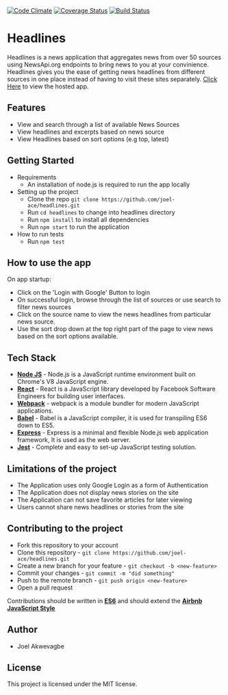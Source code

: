[![Code Climate](https://codeclimate.com/github/codeclimate/codeclimate/badges/gpa.svg)](https://github.com/joel-ace/headlines)
[![Coverage Status](https://coveralls.io/repos/github/joel-ace/headlines/badge.svg?branch=master)](https://coveralls.io/github/joel-ace/headlines?branch=master)
[![Build Status](https://travis-ci.org/joel-ace/headlines.svg?branch=master)](https://travis-ci.org/joel-ace/headlines)

Headlines
=========
Headlines is a news application that aggregates news from over 50 sources using NewsApi.org endpoints to bring news to you at your convinience. Headlines gives you the ease of getting news headlines from different sources in one place instead of having to visit these sites separately. [Click Here](http://joel-headlines.herokuapp.com) to view the hosted app.

Features
--------------
- View and search through a list of available News Sources
- View headlines and excerpts based on news source
- View Headlines based on sort options (e.g top, latest) 

Getting Started
--------------
- Requirements
  - An installation of node.js is required to run the app locally
- Setting up the project
  - Clone the repo `git clone https://github.com/joel-ace/headlines.git`
  - Run `cd headlines` to change into headlines directory
  - Run `npm install` to install all dependencies
  - Run `npm start` to run the application
- How to run tests
  - Run `npm test`

How to use the app
------------------
On app startup:
- Click on the 'Login with Google' Button to login 
- On successful login, browse through the list of sources or use search to filter news sources
- Click on the source name to view the news headlines from particular news source.
- Use the sort drop down at the top right part of the page to view news based on the sort options available.

Tech Stack
--------------
- **[Node JS](https://nodejs.org/en/)** - Node.js is a JavaScript runtime environment built on Chrome's V8 JavaScript engine.
- **[React](https://facebook.github.io/react/)** - React is a JavaScript library developed by Facebook Software Engineers for building user interfaces.
- **[Webpack](https://webpack.github.io/)** - webpack is a module bundler for modern JavaScript applications.
- **[Babel](https://babeljs.io/)** - Babel is a JavaScript compiler, it is used for transpiling ES6 down to ES5.
- **[Express](https://expressjs.com/)** - Express is a minimal and flexible Node.js web application framework, It is used as the web server.
- **[Jest](https://facebook.github.io/jest/)** - Complete and easy to set-up JavaScript testing solution.

Limitations of the project
--------------------------
- The Application uses only Google Login as a form of Authentication
- The Application does not display news stories on the site
- The Application can not save favorite articles for later viewing
- Users cannot share news headlines or stories from the site

Contributing to the project
---------------------------
- Fork this repository to your account
- Clone this repository - `git clone https://github.com/joel-ace/headlines.git`
- Create a new branch for your feature - `git checkout -b <new-feature>`
- Commit your changes - `git commit -m "did something"`
- Push to the remote branch - `git push origin <new-feature>`
- Open a pull request

Contributions should be written in **[ES6](http://es6-features.org/)** and should extend the **[Airbnb JavaScript Style](https://github.com/airbnb/javascript)** 


Author
--------------
- Joel Akwevagbe

License
--------------
This project is licensed under the MIT license.